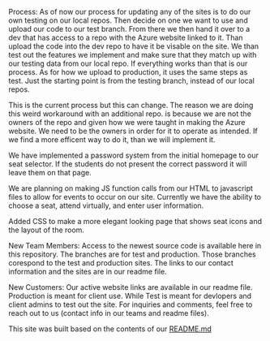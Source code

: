 Process:
As of now our process for updating any of the sites is to do our own testing on our local repos. Then decide on one we
want to use and upload our code to our test branch. From there we then hand it over to a dev that has access to a repo
with the Azure website linked to it. Than upload the code into the dev repo to have it be visable on the site. We than
test out the features we implement and make sure that they match up with our testing data from our local repo. If
everything works than that is our process. As for how we upload to production, it uses the same steps as test. 
Just the starting point is from the testing branch, instead of our local repos.

This is the current process but this can change. The reason we are doing this weird workaround with an additional repo.
is because we are not the owners of the repo and given how we were taught in making the Azure website. We need to be 
the owners in order for it to operate as intended. If we find a more efficent way to do it, than we will implement it.

We have implemented a password system from the initial homepage to our seat selector. If the students do not present the correct password it will leave them on that page. 

We are planning on making JS function calls from our HTML to javascript files to allow for events to occur on our site. Currently we have the ability to choose a seat,
attend virtually, and enter user information.

Added CSS to make a more elegant looking page that shows seat icons and the layout of the room.

New Team Members:
Access to the newest source code is available here in this repository. The branches are for test and production. 
Those branches corespond to the test and production sites. 
The links to our contact information and the sites are in our readme file.

New Customers:
Our active website links are available in our readme file. Production is meant for client use. While Test is meant for
devlopers and client admins to test out the site. For inquiries and comments, feel free to reach out 
to us (contact info in our teams and readme files).


This site was built based on the contents of our [README.md](https://github.com/EricJPogue/UltimateSeatSelector/blob/main/README.md)

